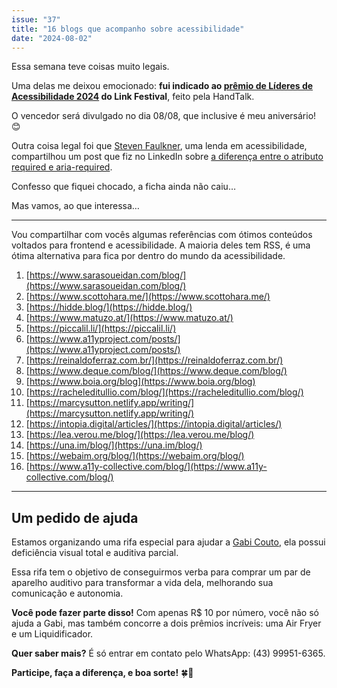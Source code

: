 ```yaml
---
issue: "37"
title: "16 blogs que acompanho sobre acessibilidade"
date: "2024-08-02"
---
```


Essa semana teve coisas muito legais.

Uma delas me deixou emocionado: **fui indicado ao [prêmio de Líderes de Acessibilidade 2024](https://linkfestival.me/premiacao/) do Link Festival**, feito pela HandTalk.

O vencedor será divulgado no dia 08/08, que inclusive é meu aniversário! 😊

Outra coisa legal foi que [Steven Faulkner](https://www.linkedin.com/in/steven-faulkner-3781ab1/), uma lenda em acessibilidade, compartilhou um post que fiz no LinkedIn sobre [a diferença entre o atributo required e aria-required](https://www.linkedin.com/feed/update/urn:li:activity:7222299638115012608/).

Confesso que fiquei chocado, a ficha ainda não caiu…

Mas vamos, ao que interessa…

* * *

Vou compartilhar com vocês algumas referências com ótimos conteúdos voltados para frontend e acessibilidade. A maioria deles tem RSS, é uma ótima alternativa para fica por dentro do mundo da acessibilidade.

1. [https://www.sarasoueidan.com/blog/](https://www.sarasoueidan.com/blog/)
2. [https://www.scottohara.me/](https://www.scottohara.me/)
3. [https://hidde.blog/](https://hidde.blog/)
4. [https://www.matuzo.at/](https://www.matuzo.at/)
5. [https://piccalil.li/](https://piccalil.li/)
6. [https://www.a11yproject.com/posts/](https://www.a11yproject.com/posts/)
7. [https://reinaldoferraz.com.br/](https://reinaldoferraz.com.br/)
8. [https://www.deque.com/blog/](https://www.deque.com/blog/)
9. [https://www.boia.org/blog](https://www.boia.org/blog)
10. [https://racheleditullio.com/blog/](https://racheleditullio.com/blog/)
11. [https://marcysutton.netlify.app/writing/](https://marcysutton.netlify.app/writing/)
12. [https://intopia.digital/articles/](https://intopia.digital/articles/)
13. [https://lea.verou.me/blog/](https://lea.verou.me/blog/)
14. [https://una.im/blog/](https://una.im/blog/)
15. [https://webaim.org/blog/](https://webaim.org/blog/)
16. [https://www.a11y-collective.com/blog/](https://www.a11y-collective.com/blog/)

* * *

## Um pedido de ajuda

Estamos organizando uma rifa especial para ajudar a [Gabi Couto](https://www.linkedin.com/in/gabicouto93/), ela possui deficiência visual total e auditiva parcial.

Essa rifa tem o objetivo de conseguirmos verba para comprar um par de aparelho auditivo para transformar a vida dela, melhorando sua comunicação e autonomia.

**Você pode fazer parte disso!** Com apenas R$ 10 por número, você não só ajuda a Gabi, mas também concorre a dois prêmios incríveis: uma Air Fryer e um Liquidificador.

**Quer saber mais?** É só entrar em contato pelo WhatsApp: (43) 99951-6365.

**Participe, faça a diferença, e boa sorte!** 🍀🦻
